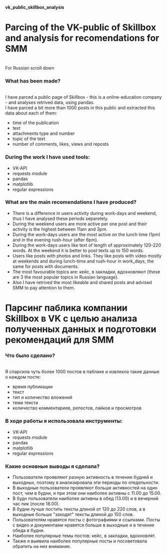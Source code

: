 <b> vk_public_skillbox_analysis </b> 
# Parcing of the VK-public of Skillbox and analysis for recomendations for SMM
<br> For Russian scroll down
### What has been made?
<br> I have parced a public page of Skillbox - this is a online-education company - and analyses retrived data, using pandas.
<br> I have parced a bit more than 1000 posts in this public and extracted this data about each of them:
* time of the publication
* text
* attachments type and number
* topic of the text
* number of comments, likes, views and reposts
### During the work I have used tools:
* VK-API 
* requests module
* pandas
* matplotlib
* regular expressions 
### What are the main recomendations I have produced?
* There is a difference in users activity during work-days and weekend, thus I have analysed these periods separetely. 
* During the weekend users are more active per one post and their activity is the highest between 11am and 3pm. 
* During the work-days users are the most active on the lunch time (1pm) and in the evening rush-hour (after 6pm).
* During the work-days users like text of length of approximately 120-220 words. At the weekend it is better to post texts up to 150 words. 
* Users like posts with photos and links. They like posts with video mostly at weekends and during lunch-time and rush-hour in work_days, the same for posts with documents. 
* The most favourable topics are: кейс, в закладки, вдохновляют (these are 3 the most popular topics in Russian language). 
* Also I have retrived the most likeable and shared posts and advised SMM to pay attention to them. 

# Парсинг паблика компании Skillbox в VK с целью анализа полученных данных и подготовки рекомендаций для SMM
### Что было сделано? 
<br> Я спарсила чуть более 1000 постов в паблике и извлекла такие данные о каждом посте:
* время публикации
* текст
* тип и количество вложений 
* тема текста
* количество комментариев, репостов, лайков и просмотров
### В ходе работы я использовала инструменты:
* VK-API 
* requests module
* pandas
* matplotlib
* regular expressions 
### Какие основные выводы я сделала? 
* Пользователи проявляют разную активность в течение будней и выходных, поэтому я анализировала эти периоды по отедельности. 
* В выходные пользователи проявляют больше активностей на один пост, чем в будни, и при этом они наиболее активны с 11.00 до 15.00. 
* В будн пользователи наиболее активны в обед (13.00) и в вечерний час пик (после 18.00).
* В будни лучше постить тексты длиной от 120 до 220 слов, а в выходные больше "заходят" тексты длиной до 150 слов. 
* Пользователям нравятся посты с фотографиями и ссылками. Посты с видео и документами нравятся больше в выходные и в течение обеда в будни. 
* Наиболее популярные темы постов: кейс, в закладки, вдохновлят. 
* Также я выявила наиболее популярные посты и посоветовала обратить на них внимание. 


